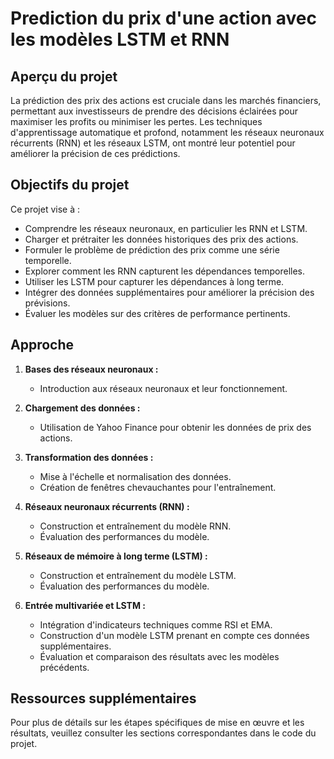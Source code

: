 # **Prediction du prix d'une action avec les modèles LSTM et RNN**

## **Aperçu du projet**

La prédiction des prix des actions est cruciale dans les marchés financiers, permettant aux investisseurs de prendre des décisions éclairées pour maximiser les profits ou minimiser les pertes. Les techniques d'apprentissage automatique et profond, notamment les réseaux neuronaux récurrents (RNN) et les réseaux LSTM, ont montré leur potentiel pour améliorer la précision de ces prédictions.

## **Objectifs du projet**

Ce projet vise à :

- Comprendre les réseaux neuronaux, en particulier les RNN et LSTM.
- Charger et prétraiter les données historiques des prix des actions.
- Formuler le problème de prédiction des prix comme une série temporelle.
- Explorer comment les RNN capturent les dépendances temporelles.
- Utiliser les LSTM pour capturer les dépendances à long terme.
- Intégrer des données supplémentaires pour améliorer la précision des prévisions.
- Évaluer les modèles sur des critères de performance pertinents.

## **Approche**

1. **Bases des réseaux neuronaux :**
   - Introduction aux réseaux neuronaux et leur fonctionnement.

2. **Chargement des données :**
   - Utilisation de Yahoo Finance pour obtenir les données de prix des actions.

3. **Transformation des données :**
   - Mise à l'échelle et normalisation des données.
   - Création de fenêtres chevauchantes pour l'entraînement.

4. **Réseaux neuronaux récurrents (RNN) :**
   - Construction et entraînement du modèle RNN.
   - Évaluation des performances du modèle.

5. **Réseaux de mémoire à long terme (LSTM) :**
   - Construction et entraînement du modèle LSTM.
   - Évaluation des performances du modèle.

6. **Entrée multivariée et LSTM :**
   - Intégration d'indicateurs techniques comme RSI et EMA.
   - Construction d'un modèle LSTM prenant en compte ces données supplémentaires.
   - Évaluation et comparaison des résultats avec les modèles précédents.

## **Ressources supplémentaires**

Pour plus de détails sur les étapes spécifiques de mise en œuvre et les résultats, veuillez consulter les sections correspondantes dans le code du projet.
